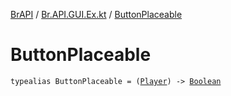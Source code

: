 [BrAPI](../index.md) / [Br.API.GUI.Ex.kt](index.md) / [ButtonPlaceable](./-button-placeable.md)

# ButtonPlaceable

`typealias ButtonPlaceable = (`[`Player`](https://hub.spigotmc.org/javadocs/spigot/org/bukkit/entity/Player.html)`) -> `[`Boolean`](https://kotlinlang.org/api/latest/jvm/stdlib/kotlin/-boolean/index.html)